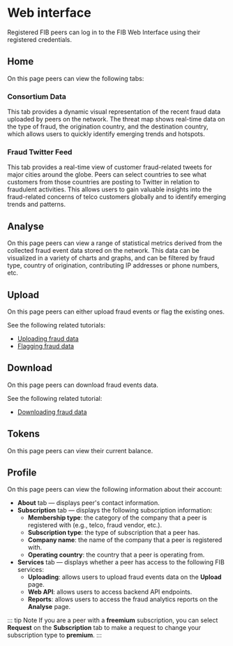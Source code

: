 # Web interface

Registered FIB peers can log in to the FIB Web Interface using their registered credentials.

## Home

On this page peers can view the following tabs:

### Consortium Data

This tab provides a dynamic visual representation of the recent fraud data uploaded by peers on the network. The threat map shows real-time data on the type of fraud, the origination country, and the destination country, which allows users to quickly identify emerging trends and hotspots.

### Fraud Twitter Feed

This tab provides a real-time view of customer fraud-related tweets for major cities around the globe. Peers can select countries to see what customers from those countries are posting to Twitter in relation to fraudulent activities. This allows users to gain valuable insights into the fraud-related concerns of telco customers globally and to identify emerging trends and patterns.

## Analyse

On this page peers can view a range of statistical metrics derived from the collected fraud event data stored on the network. This data can be visualized in a variety of charts and graphs, and can be filtered by fraud type, country of origination, contributing IP addresses or phone numbers, etc.

## Upload

On this page peers can either upload fraud events or flag the existing ones.

See the following related tutorials:

- [Uploading fraud data](../tutorials-web/uploading-fraud-data.md)
- [Flagging fraud data](../tutorials-web/flagging-fraud-data.md)

## Download

On this page peers can download fraud events data.

See the following related tutorial:

- [Downloading fraud data](../tutorials-web/downloading-fraud-data.md)

## Tokens

On this page peers can view their current balance.

## Profile

On this page peers can view the following information about their account:

- **About** tab — displays peer's contact information.
- **Subscription** tab — displays the following subscription information:
  - **Membership type**: the category of the company that a peer is registered with (e.g., telco, fraud vendor, etc.).
  - **Subscription type**: the type of subscription that a peer has.
  - **Company name**: the name of the company that a peer is registered with.
  - **Operating country**: the country that a peer is operating from.
- **Services** tab — displays whether a peer has access to the following FIB services:
  - **Uploading**: allows users to upload fraud events data on the **Upload** page.
  - **Web API**: allows users to access backend API endpoints.
  - **Reports**: allows users to access the fraud analytics reports on the **Analyse** page.

::: tip Note If you are a peer with a **freemium** subscription, you can select **Request** on the **Subscription** tab to make a request to change your subscription type to **premium**. :::
